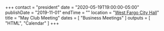 +++
contact = "president"
date = "2020-05-19T19:00:00-05:00"
publishDate = "2019-11-01"
endTime = ""
location = "[West Fargo City Hall](/places/west-fargo-city-hall/)"
title = "May Club Meeting"
dates = [ "Business Meetings" ]
outputs = [ "HTML", "Calendar" ]
+++
